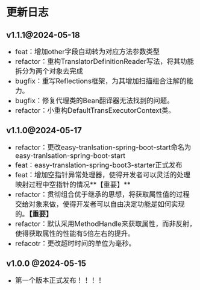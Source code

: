 <style>
    li{
 		 font-size: 18px; /* 设置默认的字体大小 */
	}
</style>


# 更新日志

## v1.1.1@2024-05-18

- feat：增加other字段自动转为对应方法参数类型
- refactor：重构TranslatorDefinitionReader写法，将其功能拆分为两个对象去完成
- bugfix：重写Reflections框架，为其增加扫描组合注解的能力。
- bugfix：修复代理类的Bean翻译器无法找到的问题。
- refactor：小重构DefaultTransExecutorContext类。

## v1.1.0@2024-05-17

- refactor：更改easy-tranlsation-spring-boot-start命名为easy-tranlsation-spring-boot-start
- feat：easy-translation-spring-boot3-starter正式发布
- feat：增加空指针异常处理器，使得开发者可以灵活的处理映射过程中空指针的情况**【重要】**
- refactor：贯彻组合优于继承的思想，将获取属性值的过程交给对象来做，使得开发者可以自由决定功能是如何实现的。**【重要】**
- refactor：默认采用MethodHandle来获取属性，而非反射，使得获取属性的性能有5倍左右的提升。
- refacotr：更改超时时间的单位为毫秒。

## v1.0.0 @2024-05-15

- 第一个版本正式发布！！！！

